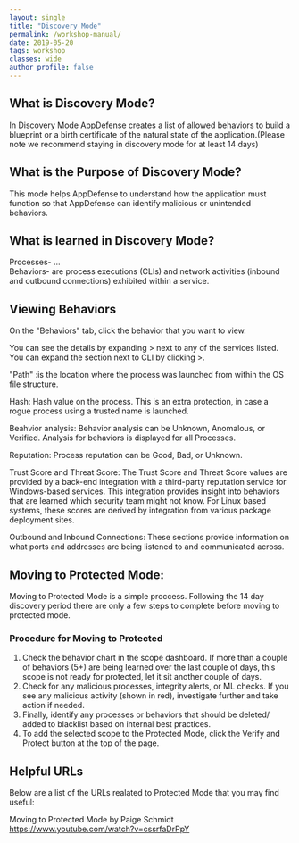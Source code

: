 ```yaml
---
layout: single
title: "Discovery Mode"
permalink: /workshop-manual/
date: 2019-05-20
tags: workshop
classes: wide
author_profile: false
---
```

## What is Discovery Mode? 

In Discovery Mode AppDefense creates a list of allowed behaviors to build a blueprint or a birth certificate of the natural state of the application.(Please note we recommend staying in discovery mode for at least 14 days) 

## What is the Purpose of Discovery Mode? 
This mode helps AppDefense to understand how the application must function so that AppDefense can identify malicious or unintended behaviors.

## What is learned in Discovery Mode? 
Processes- ...  
Behaviors-  are process executions (CLIs) and network activities (inbound and outbound connections) exhibited within a service.

## Viewing Behaviors 

On the "Behaviors" tab, click the behavior that you want to view.

You can see the details by expanding > next to any of the services listed. You can expand the section next to CLI by clicking >.

 "Path" :is the location where the process was launched from within the OS file structure.

Hash: Hash value on the process. This is an extra protection, in case a rogue process using a trusted name is launched.

Beahvior analysis: Behavior analysis can be Unknown, Anomalous, or Verified. Analysis for behaviors is displayed for all Processes.

Reputation: Process reputation can be Good, Bad, or Unknown.

Trust Score and Threat Score: The Trust Score and Threat Score values are provided by a back-end integration with a third-party reputation service for Windows-based services. This integration provides insight into behaviors that are learned which security team might not know. For Linux based systems, these scores are derived by integration from various package deployment sites.

Outbound and Inbound Connections: These sections provide information on what ports and addresses are being listened to and communicated across.

## Moving to Protected Mode: 
Moving to Protected Mode is a simple proccess. Following the 14 day discovery period there are only a few steps to complete before moving to protected mode. 


### Procedure for Moving to Protected 

1. Check the behavior chart in the scope dashboard. If more than a couple of behaviors (5+) are being learned over the last couple of days, this scope is not ready for protected, let it sit another couple of days. 
2. Check for any malicious processes, integrity alerts, or ML checks. If you see any malicious activity (shown in red), investigate further and take action if needed. 
3. Finally, identify any processes or behaviors that should be deleted/ added to blacklist based on internal best practices. 
4. To add the selected scope to the Protected Mode, click the Verify and Protect button at the top of the page. 

## Helpful URLs

Below are a list of the URLs realated to Protected Mode that you may find useful:

Moving to Protected Mode by Paige Schmidt <https://www.youtube.com/watch?v=cssrfaDrPpY>

